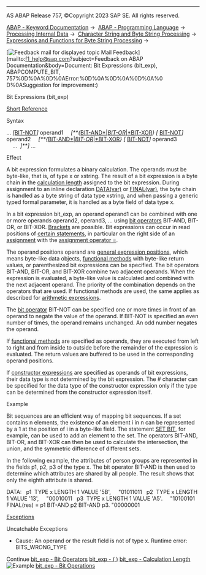   

* * *

AS ABAP Release 757, ©Copyright 2023 SAP SE. All rights reserved.

[ABAP - Keyword Documentation](javascript:call_link\('abenabap.htm'\)) →  [ABAP - Programming Language](javascript:call_link\('abenabap_reference.htm'\)) →  [Processing Internal Data](javascript:call_link\('abenabap_data_working.htm'\)) →  [Character String and Byte String Processing](javascript:call_link\('abenabap_data_string.htm'\)) →  [Expressions and Functions for Byte String Processing](javascript:call_link\('abenbyte_processing_expr_func.htm'\)) → 

 [![](Mail.gif?object=Mail.gif&sap-language=EN "Feedback mail for displayed topic") Mail Feedback](mailto:f1_help@sap.com?subject=Feedback on ABAP Documentation&body=Document: Bit Expressions \(bit_exp\), ABAPCOMPUTE_BIT, 757%0D%0A%0D%0AError:%0D%0A%0D%0A%0D%0A%0
D%0ASuggestion for improvement:)

Bit Expressions (bit\_exp)

[Short Reference](javascript:call_link\('abenbit_exp_shortref.htm'\))

Syntax

... *\[*[BIT-NOT](javascript:call_link\('abenbit_operators.htm'\))*\]* operand1
    *\[**{*[BIT-AND*|*BIT-OR*|*BIT-XOR](javascript:call_link\('abenbit_operators.htm'\))*}* *\[* [BIT-NOT](javascript:call_link\('abenbit_operators.htm'\))*\]* operand2
    *\[**{*[BIT-AND*|*BIT-OR*|*BIT-XOR](javascript:call_link\('abenbit_operators.htm'\))*}* *\[* [BIT-NOT](javascript:call_link\('abenbit_operators.htm'\))*\]* operand3
    ...  *\]**\]* ...

Effect

A bit expression formulates a binary calculation. The operands must be byte-like, that is, of type x or xstring. The result of a bit expression is a byte chain in the [calculation length](javascript:call_link\('abenbitexp_length.htm'\)) assigned to the bit expression. During assignment to an inline declaration [DATA(var)](javascript:call_link\('abendata_inline.htm'\)) or [FINAL(var)](javascript:call_link\('abenfinal_inline.htm'\)), the byte chain is handled as a byte string of data type xstring, and when passing a generic typed formal parameter, it is handled as a byte field of data type x.

In a bit expression bit\_exp, an operand operand1 can be combined with one or more operands operand2, operand3, ... using [bit operators](javascript:call_link\('abenbit_operators.htm'\)) BIT-AND, BIT-OR, or BIT-XOR. [Brackets](javascript:call_link\('abenbit_brackets.htm'\)) are possible. Bit expressions can occur in read positions of [certain statements](javascript:call_link\('abenexpression_positions.htm'\)), in particular on the right side of an [assignment](javascript:call_link\('abenequals_bit_expr.htm'\)) with the [assignment operator \=](javascript:call_link\('abenequals_operator.htm'\)).

The operand positions operand are [general expression positions](javascript:call_link\('abengeneral_expr_position_glosry.htm'\) "Glossary Entry"), which means byte-like data objects, [functional methods](javascript:call_link\('abenfunctional_method_glosry.htm'\) "Glossary Entry") with byte-like return values, or parenthesized bit expressions can be specified. The bit operators BIT-AND, BIT-OR, and BIT-XOR combine two adjacent operands. When the expression is evaluated, a byte-like value is calculated and combined with the next adjacent operand. The priority of the combination depends on the operators that are used. If functional methods are used, the same applies as described for [arithmetic expressions](javascript:call_link\('abapcompute_arith.htm'\)).

The [bit operator](javascript:call_link\('abenbit_operators.htm'\)) BIT-NOT can be specified one or more times in front of an operand to negate the value of the operand. If BIT-NOT is specified an even number of times, the operand remains unchanged. An odd number negates the operand.

If [functional methods](javascript:call_link\('abenfunctional_method_glosry.htm'\) "Glossary Entry") are specified as operands, they are executed from left to right and from inside to outside before the remainder of the expression is evaluated. The return values are buffered to be used in the corresponding operand positions.

If [constructor expressions](javascript:call_link\('abenconstructor_expressions.htm'\)) are specified as operands of bit expressions, their data type is not determined by the bit expression. The # character can be specified for the data type of the constructor expression only if the type can be determined from the constructor expression itself.

Example

Bit sequences are an efficient way of mapping bit sequences. If a set contains n elements, the existence of an element i in n can be represented by a 1 at the position of i in a byte-like field. The statement [SET BIT](javascript:call_link\('abapset_bit.htm'\)), for example, can be used to add an element to the set. The operators BIT-AND, BIT-OR, and BIT-XOR can then be used to calculate the intersection, the union, and the symmetric difference of different sets.

In the following example, the attributes of person groups are represented in the fields p1, p2, p3 of the type x. The bit operator BIT-AND is then used to determine which attributes are shared by all people. The result shows that only the eighth attribute is shared.

DATA:
  p1  TYPE x LENGTH 1 VALUE '5B',     "01011011
  p2  TYPE x LENGTH 1 VALUE '13',     "00010011
  p3  TYPE x LENGTH 1 VALUE 'A5'.     "10100101
FINAL(res) = p1 BIT-AND p2 BIT-AND p3. "00000001

[Exceptions](javascript:call_link\('abenabap_language_exceptions.htm'\))

Uncatchable Exceptions

-   Cause: An operand or the result field is not of type x.
    Runtime error: BITS\_WRONG\_TYPE

Continue
[bit\_exp - Bit Operators](javascript:call_link\('abenbit_operators.htm'\))
[bit\_exp - ( )](javascript:call_link\('abenbit_brackets.htm'\))
[bit\_exp - Calculation Length](javascript:call_link\('abenbitexp_length.htm'\))
![Example](exa.gif "Example") [bit\_exp - Bit Operations](javascript:call_link\('abendata_bit_abexa.htm'\))